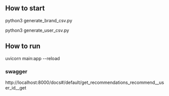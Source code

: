 ## How to start

python3 generate_brand_csv.py


python3 generate_user_csv.py

## How to run

uvicorn main:app --reload

### swagger

http://localhost:8000/docs#/default/get_recommendations_recommend__user_id__get
